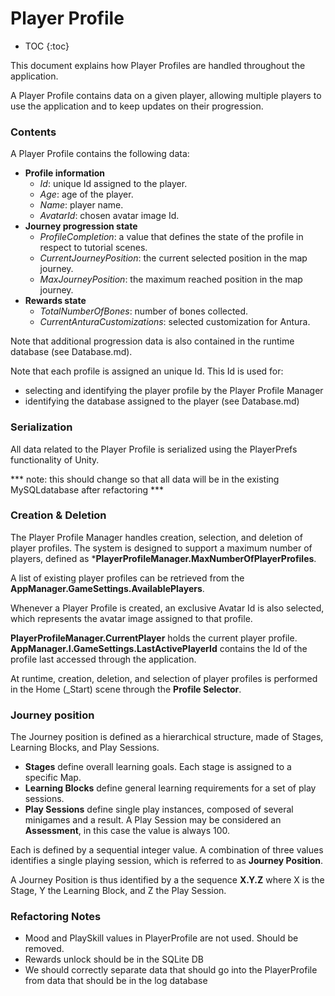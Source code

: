 # Player Profile

* TOC
{:toc}

This document explains how Player Profiles are handled throughout the application.

A Player Profile contains data on a given player, allowing multiple players to use the application
 and to keep updates on their progression.

### Contents

A Player Profile contains the following data:
 * **Profile information**
	* *Id*: unique Id assigned to the player.
	* *Age*: age of the player.
	* *Name*: player name.
	* *AvatarId*: chosen avatar image Id.
 * **Journey progression state**
	* *ProfileCompletion*: a value that defines the state of the profile in respect to tutorial scenes.
	* *CurrentJourneyPosition*: the current selected position in the map journey.
	* *MaxJourneyPosition*: the maximum reached position in the map journey.
 * **Rewards state**
	* *TotalNumberOfBones*: number of bones collected.
	* *CurrentAnturaCustomizations*: selected customization for Antura.

Note that additional progression data is also contained in the runtime database (see Database.md).

Note that each profile is assigned an unique Id.
This Id is used for:
 * selecting and identifying the player profile by the Player Profile Manager
 * identifying the database assigned to the player (see Database.md)


### Serialization

All data related to the Player Profile is serialized using the PlayerPrefs functionality of Unity.

*** note: this should change so that all data will be in the existing MySQLdatabase after refactoring ***

### Creation & Deletion

The Player Profile Manager handles creation, selection, and deletion of player profiles.
The system is designed to support a maximum number of players, defined as ***PlayerProfileManager.MaxNumberOfPlayerProfiles**.

A list of existing player profiles can be retrieved from the **AppManager.GameSettings.AvailablePlayers**.

Whenever a Player Profile is created, an exclusive Avatar Id is also selected,
  which represents the avatar image assigned to that profile.

**PlayerProfileManager.CurrentPlayer** holds the current player profile.
**AppManager.I.GameSettings.LastActivePlayerId** contains the Id of the profile last accessed through the application.

At runtime, creation, deletion, and selection of player profiles is performed in the Home (_Start) scene
 through the **Profile Selector**.


### Journey position

The Journey position is defined as a hierarchical structure, made of Stages, Learning Blocks, and Play Sessions.

 * **Stages** define overall learning goals. Each stage is assigned to a specific Map.
 * **Learning Blocks** define general learning requirements for a set of play sessions.
 * **Play Sessions** define single play instances, composed of several minigames and a result.
  A Play Session may be considered an **Assessment**, in this case the value is always 100.

Each is defined by a sequential integer value.
A combination of three values identifies a single playing session, which is referred to as **Journey Position**.

A Journey Position is thus identified by a the sequence **X.Y.Z** where X is the Stage,
  Y the Learning Block, and Z the Play Session.

### Refactoring Notes
 * Mood and PlaySkill values in PlayerProfile are not used. Should be removed.
 * Rewards unlock should be in the SQLite DB
 * We should correctly separate data that should go into the PlayerProfile from data that should be in the log database
